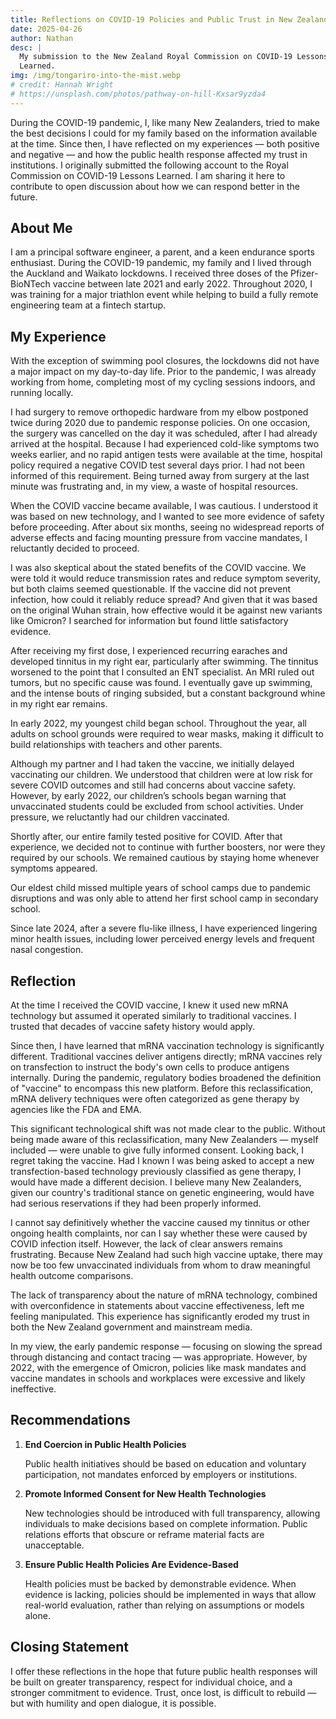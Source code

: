 ```yaml
---
title: Reflections on COVID-19 Policies and Public Trust in New Zealand
date: 2025-04-26
author: Nathan
desc: |
  My submission to the New Zealand Royal Commission on COVID-19 Lessons
  Learned.
img: /img/tongariro-into-the-mist.webp
# credit: Hannah Wright
# https://unsplash.com/photos/pathway-on-hill-Kxsar9yzda4
---
```


During the COVID-19 pandemic, I, like many New Zealanders, tried to make the
best decisions I could for my family based on the information available at the
time. Since then, I have reflected on my experiences — both positive and
negative — and how the public health response affected my trust in
institutions. I originally submitted the following account to the Royal
Commission on COVID-19 Lessons Learned. I am sharing it here to contribute to
open discussion about how we can respond better in the future.

## About Me

I am a principal software engineer, a parent, and a keen endurance sports
enthusiast. During the COVID-19 pandemic, my family and I lived through the
Auckland and Waikato lockdowns. I received three doses of the Pfizer-BioNTech
vaccine between late 2021 and early 2022. Throughout 2020, I was training for a
major triathlon event while helping to build a fully remote engineering team at
a fintech startup.


## My Experience

With the exception of swimming pool closures, the lockdowns did not have a
major impact on my day-to-day life. Prior to the pandemic, I was already
working from home, completing most of my cycling sessions indoors, and running
locally.

I had surgery to remove orthopedic hardware from my elbow postponed twice
during 2020 due to pandemic response policies. On one occasion, the surgery was
cancelled on the day it was scheduled, after I had already arrived at the
hospital. Because I had experienced cold-like symptoms two weeks earlier, and
no rapid antigen tests were available at the time, hospital policy required a
negative COVID test several days prior. I had not been informed of this
requirement. Being turned away from surgery at the last minute was frustrating
and, in my view, a waste of hospital resources.

When the COVID vaccine became available, I was cautious. I understood it was
based on new technology, and I wanted to see more evidence of safety before
proceeding. After about six months, seeing no widespread reports of adverse
effects and facing mounting pressure from vaccine mandates, I reluctantly
decided to proceed.

I was also skeptical about the stated benefits of the COVID vaccine. We were
told it would reduce transmission rates and reduce symptom severity, but both
claims seemed questionable. If the vaccine did not prevent infection, how could
it reliably reduce spread? And given that it was based on the original Wuhan
strain, how effective would it be against new variants like Omicron? I searched
for information but found little satisfactory evidence.

After receiving my first dose, I experienced recurring earaches and developed
tinnitus in my right ear, particularly after swimming. The tinnitus worsened to
the point that I consulted an ENT specialist. An MRI ruled out tumors, but no
specific cause was found. I eventually gave up swimming, and the intense bouts
of ringing subsided, but a constant background whine in my right ear remains.

In early 2022, my youngest child began school. Throughout the year, all adults
on school grounds were required to wear masks, making it difficult to build
relationships with teachers and other parents.

Although my partner and I had taken the vaccine, we initially delayed
vaccinating our children. We understood that children were at low risk for
severe COVID outcomes and still had concerns about vaccine safety. However, by
early 2022, our children’s schools began warning that unvaccinated students
could be excluded from school activities. Under pressure, we reluctantly had
our children vaccinated.

Shortly after, our entire family tested positive for COVID. After that
experience, we decided not to continue with further boosters, nor were they
required by our schools. We remained cautious by staying home whenever symptoms
appeared.

Our eldest child missed multiple years of school camps due to pandemic
disruptions and was only able to attend her first school camp in secondary
school.

Since late 2024, after a severe flu-like illness, I have experienced lingering
minor health issues, including lower perceived energy levels and frequent nasal
congestion.


## Reflection

At the time I received the COVID vaccine, I knew it used new mRNA technology
but assumed it operated similarly to traditional vaccines. I trusted that
decades of vaccine safety history would apply.

Since then, I have learned that mRNA vaccination technology is significantly
different. Traditional vaccines deliver antigens directly; mRNA vaccines rely
on transfection to instruct the body's own cells to produce antigens
internally. During the pandemic, regulatory bodies broadened the definition of
"vaccine" to encompass this new platform. Before this reclassification, mRNA
delivery techniques were often categorized as gene therapy by agencies like the
FDA and EMA.

This significant technological shift was not made clear to the public. Without
being made aware of this reclassification, many New Zealanders — myself
included — were unable to give fully informed consent. Looking back, I regret
taking the vaccine. Had I known I was being asked to accept a new
transfection-based technology previously classified as gene therapy, I would
have made a different decision. I believe many New Zealanders, given our
country's traditional stance on genetic engineering, would have had serious
reservations if they had been properly informed.

I cannot say definitively whether the vaccine caused my tinnitus or other
ongoing health complaints, nor can I say whether these were caused by COVID
infection itself. However, the lack of clear answers remains frustrating.
Because New Zealand had such high vaccine uptake, there may now be too few
unvaccinated individuals from whom to draw meaningful health outcome
comparisons.

The lack of transparency about the nature of mRNA technology, combined with
overconfidence in statements about vaccine effectiveness, left me feeling
manipulated. This experience has significantly eroded my trust in both the New
Zealand government and mainstream media.

In my view, the early pandemic response — focusing on slowing the spread
through distancing and contact tracing — was appropriate. However, by 2022,
with the emergence of Omicron, policies like mask mandates and vaccine mandates
in schools and workplaces were excessive and likely ineffective.


## Recommendations

1. **End Coercion in Public Health Policies**

    Public health initiatives should be based on education and voluntary
    participation, not mandates enforced by employers or institutions.

2. **Promote Informed Consent for New Health Technologies**

    New technologies should be introduced with full transparency, allowing
    individuals to make decisions based on complete information. Public
    relations efforts that obscure or reframe material facts are unacceptable.

3. **Ensure Public Health Policies Are Evidence-Based**

    Health policies must be backed by demonstrable evidence. When evidence is
    lacking, policies should be implemented in ways that allow real-world
    evaluation, rather than relying on assumptions or models alone.


## Closing Statement

I offer these reflections in the hope that future public health responses will
be built on greater transparency, respect for individual choice, and a stronger
commitment to evidence. Trust, once lost, is difficult to rebuild — but with
humility and open dialogue, it is possible.
